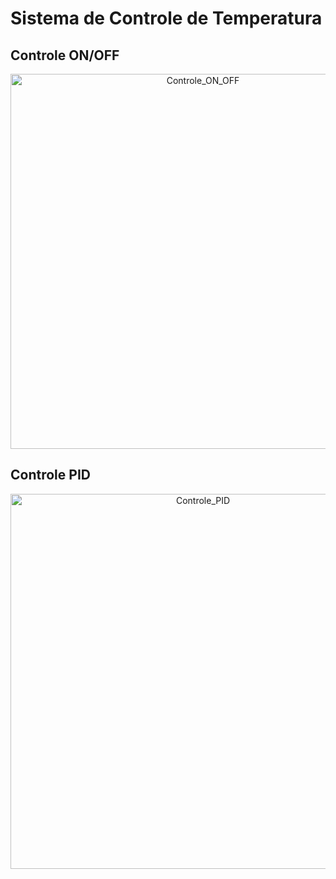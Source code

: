 # Sistema de Controle de Temperatura

## Controle ON/OFF

<div>
    <a href="https://plotly.com/~rogerioo/1/?share_key=ECsqhC6rzEX1svFVJxpNtM" target="_blank" title="Controle_ON_OFF" style="display: block; text-align: center;"><img src="https://plotly.com/~rogerioo/1.png?share_key=ECsqhC6rzEX1svFVJxpNtM" alt="Controle_ON_OFF" style="max-width: 100%;width: 600px;"  width="600" onerror="this.onerror=null;this.src='https://plotly.com/404.png';" /></a>
</div>

## Controle PID

<div>
    <a href="https://plotly.com/~rogerioo/3/?share_key=0VRExeCtK2uc0xk8vv48xn" target="_blank" title="Controle_PID" style="display: block; text-align: center;"><img src="https://plotly.com/~rogerioo/3.png?share_key=0VRExeCtK2uc0xk8vv48xn" alt="Controle_PID" style="max-width: 100%;width: 600px;"  width="600" onerror="this.onerror=null;this.src='https://plotly.com/404.png';" /></a>
</div>
